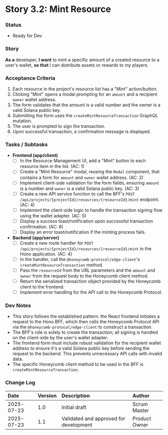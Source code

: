 # Story 3.2: Mint Resource

### **Status**
- Ready for Dev

### **Story**
**As a** developer,
**I want** to mint a specific amount of a created resource to a user's wallet,
**so that** I can distribute assets or rewards to my players.

### **Acceptance Criteria**
1.  Each resource in the project's resource list has a "Mint" action/button.
2.  Clicking "Mint" opens a modal prompting for an `amount` and a recipient `owner` wallet address.
3.  The form validates that the amount is a valid number and the owner is a valid Solana public key.
4.  Submitting the form uses the `createMintResourceTransaction` GraphQL mutation.
5.  The user is prompted to sign the transaction.
6.  Upon successful transaction, a confirmation message is displayed.

### **Tasks / Subtasks**
* **Frontend (app/client)**
    * [ ] In the Resource Management UI, add a "Mint" button to each resource item in the list. (AC: 1)
    * [ ] Create a "Mint Resource" modal, reusing the `Modal` component, that contains a form for `amount` and `owner` wallet address. (AC: 2)
    * [ ] Implement client-side validation for the form fields, ensuring `amount` is a number and `owner` is a valid Solana public key. (AC: 3)
    * [ ] Create a new API service function to call the BFF's `POST /api/projects/{projectId}/resources/{resourceId}/mint` endpoint. (AC: 4)
    * [ ] Implement the client-side logic to handle the transaction signing flow using the wallet adapter. (AC: 5)
    * [ ] Display a success toast/notification upon successful transaction confirmation. (AC: 6)
    * [ ] Display an error toast/notification if the minting process fails.
* **Backend (app/server)**
    * [ ] Create a new route handler for `POST /api/projects/{projectId}/resources/{resourceId}/mint` in the Hono application. (AC: 4)
    * [ ] In the handler, call the `@honeycomb-protocol/edge-client`'s `createMintResourceTransaction` method.
    * [ ] Pass the `resourceId` from the URL parameters and the `amount` and `owner` from the request body to the Honeycomb client method.
    * [ ] Return the serialized transaction object provided by the Honeycomb client to the frontend.
    * [ ] Implement error handling for the API call to the Honeycomb Protocol.

### **Dev Notes**
* This story follows the established pattern: the React frontend initiates a request to the Hono BFF, which then calls the Honeycomb Protocol API via the `@honeycomb-protocol/edge-client` to construct a transaction.
* The BFF's role is solely to create the transaction; all signing is handled on the client-side by the user's wallet adapter.
* The frontend form must include robust validation for the recipient wallet address to ensure it's a valid Solana public key before sending the request to the backend. This prevents unnecessary API calls with invalid data.
* The specific Honeycomb client method to be used in the BFF is `createMintResourceTransaction`.

### **Change Log**
| Date | Version | Description | Author |
| :--- | :--- | :--- | :--- |
| 2025-07-23 | 1.0 | Initial draft | Scrum Master |
| 2025-07-23 | 1.1 | Validated and approved for development | Product Owner |